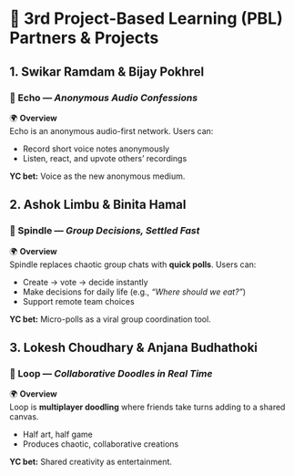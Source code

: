 # 📘 3rd Project-Based Learning (PBL) Partners & Projects

## 1. Swikar Ramdam & Bijay Pokhrel

### 📢 Echo — _Anonymous Audio Confessions_

🌍 **Overview**  
Echo is an anonymous audio-first network. Users can:

- Record short voice notes anonymously
- Listen, react, and upvote others’ recordings

**YC bet:** Voice as the new anonymous medium.

## 2. Ashok Limbu & Binita Hamal

### 🎲 Spindle — _Group Decisions, Settled Fast_

🌍 **Overview**  
Spindle replaces chaotic group chats with **quick polls**. Users can:

- Create → vote → decide instantly
- Make decisions for daily life (e.g., _“Where should we eat?”_)
- Support remote team choices

**YC bet:** Micro-polls as a viral group coordination tool.

## 3. Lokesh Choudhary & Anjana Budhathoki

### 🎨 Loop — _Collaborative Doodles in Real Time_

🌍 **Overview**  
Loop is **multiplayer doodling** where friends take turns adding to a shared canvas.

- Half art, half game
- Produces chaotic, collaborative creations

**YC bet:** Shared creativity as entertainment.
